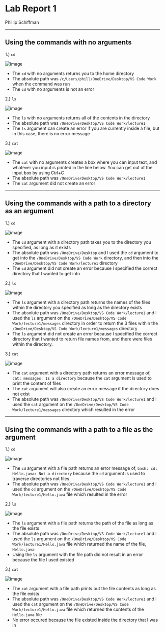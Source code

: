 # Lab Report 1
Phillip Schiffman
***
## Using the commands with no arguments
1.) `cd`

![image](cd1.png)

- The `cd` with no arguments returns you to the home directory
- The absolute path was `/c/Users/phill/OneDrive/Desktop/VS Code Work` when the command was run
- The `cd` with no arguments is not an error

2.) `ls`

![image](ls1.png)

- The `ls` with no arguments returns all of the contents in the directory
- The absolute path was `/OneDrive/Desktop/VS Code Work/lecture1`
- The `ls` argument can create an error if you are currently inside a file, but in this case, there is no error message

3.) `cat`
   
![image](cat1.png)

- The `cat` with no arguments creates a box where you can input text, and whatever you input is printed in the line below. You can get out of the input box by using Ctrl+C
- The absolute path was `/OneDrive/Desktop/VS Code Work/lecture1`
- The `cat` argument did not create an error

***

## Using the commands with a path to a directory as an argument
1.) `cd`
   
![image](cd2.png)

- The `cd` argument with a directory path takes you to the directory you specified, as long as it exists
- The absolute path was `/OneDrive/Desktop` and I used the `cd` argument to get into the `/OneDrive/Desktop/VS Code Work` directory, and then into the `/OneDrive/Desktop/VS Code Work/lecture1` directory
- The `cd` argument did not create an error because I specified the correct directory that I wanted to get into

2.) `ls`
   
![image](ls2.png)

- The `ls` argument with a directory path returns the names of the files within the directory you specified as long as the directory exists
- The absolute path was `/OneDrive/Desktop/VS Code Work/lecture1` and I used the `ls` argument on the `/OneDrive/Desktop/VS Code Work/lecture1/messages` directory in order to return the 3 files within the `/OneDrive/Desktop/VS Code Work/lecture1/messages` directory
- The `ls` argument did not create an error because I specified the correct directory that I wanted to return file names from, and there were files within the directory.

3.) `cat`
   
![image](cat2.png)

- The `cat` argument with a directory path returns an error message of, `cat: messages: Is a directory` because the `cat` argument is used to print the content of files
- The  `cat` argument will also create an error message if the directory does not exist
- The absolute path was `/OneDrive/Desktop/VS Code Work/lecture1` and I used the `cat` argument on the `/OneDrive/Desktop/VS Code Work/lecture1/messages` directory which resulted in the error

***

## Using the commands with a path to a file as the argument
1.) `cd`

![image](cd3.png)

- The `cd` argument with a file path returns an error message of, `bash: cd: Hello.java: Not a directory` because the `cd` argument is used to traverse directories not files
- The absolute path was `/OneDrive/Desktop/VS Code Work/lecture1` and I used the `cd` argument on the `/OneDrive/Desktop/VS Code Work/lecture1/Hello.java` file which resulted in the error

2.) `ls`

![image](ls3.png)

- The `ls` argument with a file path returns the path of the file as long as the file exists
- The absolute path was `/OneDrive/Desktop/VS Code Work/lecture1` and I used the `ls` argument on the `/OneDrive/Desktop/VS Code Work/lecture1/Hello.java` file which returned the name of the file, `Hello.java`
- Using the `ls` argument with the file path did not result in an error because the file I used existed

3.) `cat`

 ![image](cat3.png)

- The `cat` argument with a file path prints out the file contents as long as the file exists
- The absolute path was `/OneDrive/Desktop/VS Code Work/lecture1` and I used the `cat` argument on the `/OneDrive/Desktop/VS Code Work/lecture1/Hello.java` file which returned the contents of the `Hello.java` file
- No error occured because the file existed inside the directory that I was in





